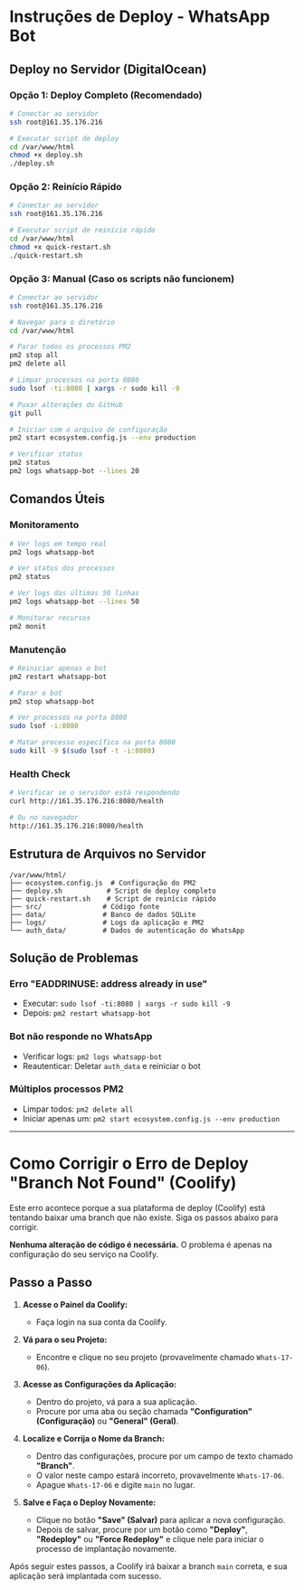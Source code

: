 # Instruções de Deploy - WhatsApp Bot

## Deploy no Servidor (DigitalOcean)

### Opção 1: Deploy Completo (Recomendado)

```bash
# Conectar ao servidor
ssh root@161.35.176.216

# Executar script de deploy
cd /var/www/html
chmod +x deploy.sh
./deploy.sh
```

### Opção 2: Reinício Rápido

```bash
# Conectar ao servidor
ssh root@161.35.176.216

# Executar script de reinício rápido
cd /var/www/html
chmod +x quick-restart.sh
./quick-restart.sh
```

### Opção 3: Manual (Caso os scripts não funcionem)

```bash
# Conectar ao servidor
ssh root@161.35.176.216

# Navegar para o diretório
cd /var/www/html

# Parar todos os processos PM2
pm2 stop all
pm2 delete all

# Limpar processos na porta 8080
sudo lsof -ti:8080 | xargs -r sudo kill -9

# Puxar alterações do GitHub
git pull

# Iniciar com o arquivo de configuração
pm2 start ecosystem.config.js --env production

# Verificar status
pm2 status
pm2 logs whatsapp-bot --lines 20
```

## Comandos Úteis

### Monitoramento
```bash
# Ver logs em tempo real
pm2 logs whatsapp-bot

# Ver status dos processos
pm2 status

# Ver logs das últimas 50 linhas
pm2 logs whatsapp-bot --lines 50

# Monitorar recursos
pm2 monit
```

### Manutenção
```bash
# Reiniciar apenas o bot
pm2 restart whatsapp-bot

# Parar o bot
pm2 stop whatsapp-bot

# Ver processos na porta 8080
sudo lsof -i:8080

# Matar processo específico na porta 8080
sudo kill -9 $(sudo lsof -t -i:8080)
```

### Health Check
```bash
# Verificar se o servidor está respondendo
curl http://161.35.176.216:8080/health

# Ou no navegador
http://161.35.176.216:8080/health
```

## Estrutura de Arquivos no Servidor

```
/var/www/html/
├── ecosystem.config.js  # Configuração do PM2
├── deploy.sh           # Script de deploy completo
├── quick-restart.sh    # Script de reinício rápido
├── src/               # Código fonte
├── data/              # Banco de dados SQLite
├── logs/              # Logs da aplicação e PM2
└── auth_data/         # Dados de autenticação do WhatsApp
```

## Solução de Problemas

### Erro "EADDRINUSE: address already in use"
- Executar: `sudo lsof -ti:8080 | xargs -r sudo kill -9`
- Depois: `pm2 restart whatsapp-bot`

### Bot não responde no WhatsApp
- Verificar logs: `pm2 logs whatsapp-bot`
- Reautenticar: Deletar `auth_data` e reiniciar o bot

### Múltiplos processos PM2
- Limpar todos: `pm2 delete all`
- Iniciar apenas um: `pm2 start ecosystem.config.js --env production`

---

# Como Corrigir o Erro de Deploy "Branch Not Found" (Coolify)

Este erro acontece porque a sua plataforma de deploy (Coolify) está tentando baixar uma branch que não existe. Siga os passos abaixo para corrigir.

**Nenhuma alteração de código é necessária.** O problema é apenas na configuração do seu serviço na Coolify.

## Passo a Passo

1.  **Acesse o Painel da Coolify:**
    *   Faça login na sua conta da Coolify.

2.  **Vá para o seu Projeto:**
    *   Encontre e clique no seu projeto (provavelmente chamado `Whats-17-06`).

3.  **Acesse as Configurações da Aplicação:**
    *   Dentro do projeto, vá para a sua aplicação.
    *   Procure por uma aba ou seção chamada **"Configuration" (Configuração)** ou **"General" (Geral)**.

4.  **Localize e Corrija o Nome da Branch:**
    *   Dentro das configurações, procure por um campo de texto chamado **"Branch"**.
    *   O valor neste campo estará incorreto, provavelmente `Whats-17-06`.
    *   Apague `Whats-17-06` e digite `main` no lugar.

5.  **Salve e Faça o Deploy Novamente:**
    *   Clique no botão **"Save" (Salvar)** para aplicar a nova configuração.
    *   Depois de salvar, procure por um botão como **"Deploy"**, **"Redeploy"** ou **"Force Redeploy"** e clique nele para iniciar o processo de implantação novamente.

Após seguir estes passos, a Coolify irá baixar a branch `main` correta, e sua aplicação será implantada com sucesso.
